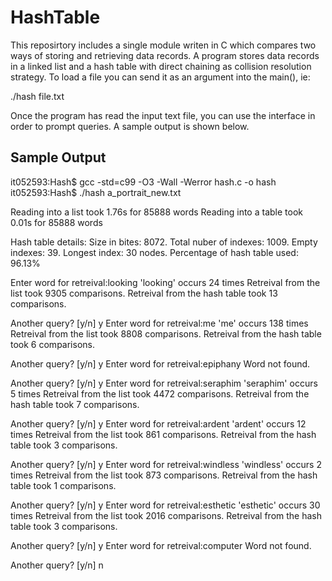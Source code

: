 # HashTable

This reposirtory includes a single module writen in C which compares two ways of storing and
retrieving data records. A program stores data records in a linked list and a hash table
with direct chaining as collision resolution strategy. To load a file you can send it as
an argument into the main(), ie:

./hash file.txt

Once the program has read the input text file, you can use the interface in order to
prompt queries. A sample output is shown below.

## Sample Output

it052593:Hash$ gcc -std=c99 -O3 -Wall -Werror hash.c -o hash
it052593:Hash$ ./hash a_portrait_new.txt

Reading into a list took 1.76s for 85888 words
Reading into a table took 0.01s for 85888 words

Hash table details:
Size in bites: 8072.
Total nuber of indexes: 1009.
Empty indexes: 39.
Longest index: 30 nodes.
Percentage of hash table used: 96.13%

Enter word for retreival:looking
'looking' occurs 24 times
Retreival from the list took 9305 comparisons.
Retreival from the hash table took 13 comparisons.

Another query? [y/n] y
Enter word for retreival:me
'me' occurs 138 times
Retreival from the list took 8808 comparisons.
Retreival from the hash table took 6 comparisons.

Another query? [y/n] y
Enter word for retreival:epiphany
Word not found.

Another query? [y/n] y
Enter word for retreival:seraphim
'seraphim' occurs 5 times
Retreival from the list took 4472 comparisons.
Retreival from the hash table took 7 comparisons.

Another query? [y/n] y
Enter word for retreival:ardent
'ardent' occurs 12 times
Retreival from the list took 861 comparisons.
Retreival from the hash table took 3 comparisons.

Another query? [y/n] y
Enter word for retreival:windless
'windless' occurs 2 times
Retreival from the list took 873 comparisons.
Retreival from the hash table took 1 comparisons.

Another query? [y/n] y
Enter word for retreival:esthetic
'esthetic' occurs 30 times
Retreival from the list took 2016 comparisons.
Retreival from the hash table took 3 comparisons.

Another query? [y/n] y
Enter word for retreival:computer
Word not found.

Another query? [y/n] n
